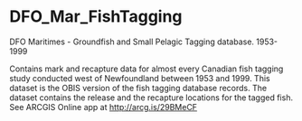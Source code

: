 # DFO_Mar_FishTagging
DFO Maritimes - Groundfish and Small Pelagic Tagging database. 1953-1999

Contains mark and recapture data for almost every Canadian fish tagging study conducted west of Newfoundland between 1953 and 1999. This dataset is the OBIS version of the fish tagging database records. The dataset contains the release and the recapture locations for the tagged fish. See ARCGIS Online app at <a href="http://arcg.is/29BMeCF">http://arcg.is/29BMeCF</a>
